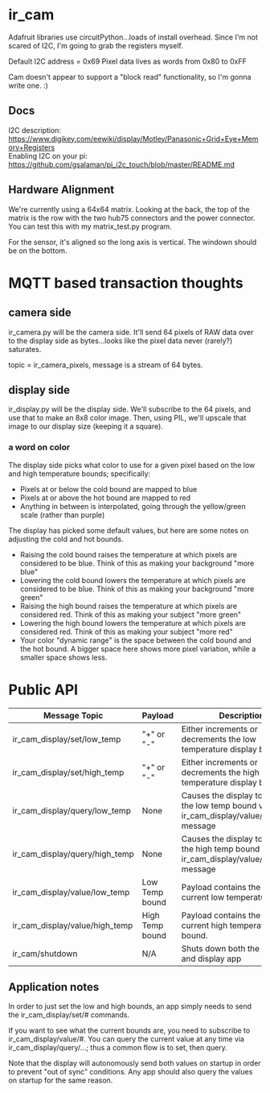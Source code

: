 # ir_cam
Adafruit libraries use circuitPython...loads of install overhead.  Since I'm not scared of I2C, I'm going to 
grab the registers myself.

Default I2C address = 0x69
Pixel data lives as words from 0x80 to 0xFF

Cam doesn't appear to support a "block read" functionality, so I'm gonna write one.  :)

## Docs
I2C description: https://www.digikey.com/eewiki/display/Motley/Panasonic+Grid+Eye+Memory+Registers  
Enabling I2C on your pi:  https://github.com/gsalaman/pi_i2c_touch/blob/master/README.md

## Hardware Alignment
We're currently using a 64x64 matrix.  Looking at the back, the top of the matrix is the row with the two hub75 connectors and the power connector.  You can test this with my matrix_test.py program.

For the sensor, it's aligned so the long axis is vertical.  The windown should be on the bottom.

# MQTT based transaction thoughts
## camera side
ir_camera.py will be the camera side.  It'll send 64 pixels of RAW data over to the display side as bytes...looks like the pixel data never (rarely?) saturates.

topic = ir_camera_pixels, message is a stream of 64 bytes.
## display side
ir_display.py will be the display side.  We'll subscribe to the 64 pixels, and use that to make an 8x8 color image.  Then, using PIL, we'll upscale that image to our display size (keeping it a square).

### a word on color
The display side picks what color to use for a given pixel based on the low and high temperature bounds; specifically:
* Pixels at or below the cold bound are mapped to blue
* Pixels at or above the hot bound are mapped to red
* Anything in between is interpolated, going through the yellow/green scale (rather than purple)

The display has picked some default values, but here are some notes on adjusting the cold and hot bounds.
* Raising the cold bound raises the temperature at which pixels are considered to be blue.  Think of this as making your background "more blue"
* Lowering the cold bound lowers the temperature at which pixels are considered to be blue.  Think of this as making your background "more green"
* Raising the high bound raises the temperature at which pixels are considered red.  Think of this as making your subject "more green"
* Lowering the high bound lowers the temperature at which pixels are considered red.  Think of this as making your subject "more red"
* Your color "dynamic range" is the space between the cold bound and the hot bound.  A bigger space here shows more pixel variation, while a smaller space shows less.

# Public API
| Message Topic | Payload | Description |
|---|---|---|
| ir_cam_display/set/low_temp | "+" or "-" | Either increments or decrements the low temperature display bound |
| ir_cam_display/set/high_temp | "+" or "-" | Either increments or decrements the high temperature display bound |
| ir_cam_display/query/low_temp | None | Causes the display to publish the low temp bound via an ir_cam_display/value/low_temp message |
| ir_cam_display/query/high_temp | None | Causes the display to publish the high temp bound via an ir_cam_display/value/high_temp message |
| ir_cam_display/value/low_temp | Low Temp bound | Payload contains the display's current low temperature bound. |
| ir_cam_display/value/high_temp | High Temp bound | Payload contains the display's current high temperature bound. |
| ir_cam/shutdown | N/A | Shuts down both the camera and display app |

## Application notes
In order to just set the low and high bounds, an app simply needs to send the ir_cam_display/set/# commands.

If you want to see what the current bounds are, you need to subscribe to ir_cam_display/value/#.  You can query the current value at any time via ir_cam_display/query/...; thus a common flow is to set, then query.

Note that the display will autonomously send both values on startup in order to prevent "out of sync" conditions.  Any app should also query the values on startup for the same reason.
